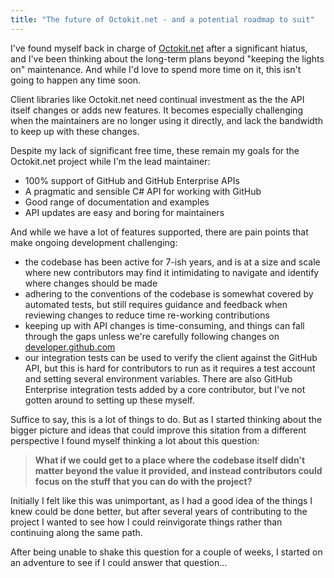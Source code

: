 ```yaml
---
title: "The future of Octokit.net - and a potential roadmap to suit"
---
```


I've found myself back in charge of [Octokit.net](https://github.com/octokit/octokit.net)
after a significant hiatus, and I've been thinking about the long-term plans
beyond "keeping the lights on" maintenance. And while I'd love to spend more
time on it, this isn't going to happen any time soon.

Client libraries like Octokit.net need continual investment as the the API
itself changes or adds new features. It becomes especially challenging when the
maintainers are no longer using it directly, and lack the bandwidth to keep up
with these changes.

Despite my lack of significant free time, these remain my goals for the
Octokit.net project while I'm the lead maintainer:

 - 100% support of GitHub and GitHub Enterprise APIs
 - A pragmatic and sensible C# API for working with GitHub
 - Good range of documentation and examples
 - API updates are easy and boring for maintainers

And while we have a lot of features supported, there are pain points that
make ongoing development challenging:

 - the codebase has been active for 7-ish years, and is at a size and scale
   where new contributors may find it intimidating to navigate and identify
   where changes should be made
 - adhering to the conventions of the codebase is somewhat covered by automated
   tests, but still requires guidance and feedback when reviewing changes to
   reduce time re-working contributions
 - keeping up with API changes is time-consuming, and things can fall
   through the gaps unless we're carefully following changes on
   [developer.github.com](https://developer.github.com)
 - our integration tests can be used to verify the client against the GitHub
   API, but this is hard for contributors to run as it requires a test account
   and setting several environment variables. There are also GitHub Enterprise
   integration tests added by a core contributor, but I've not gotten around to
   setting up these myself.

Suffice to say, this is a lot of things to do. But as I started thinking about
the bigger picture and ideas that could improve this sitation from a different
perspective I found myself thinking a lot about this question:

> **What if we could get to a place where the codebase itself didn't matter
beyond the value it provided, and instead contributors could focus on the stuff
that you can do with the project?**

Initially I felt like this was unimportant, as I had a good idea of the things
I knew could be done better, but after several years of contributing to the
project I wanted to see how I could reinvigorate things rather than continuing
along the same path.

After being unable to shake this question for a couple of weeks, I started on
an adventure to see if I could answer that question...
